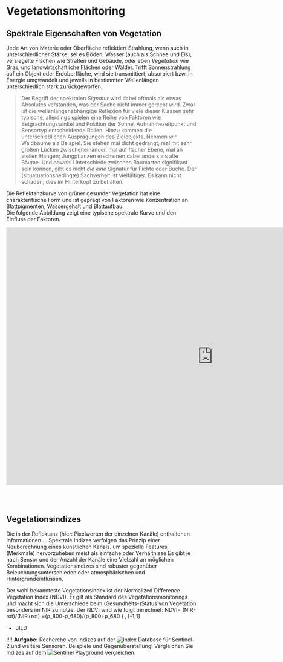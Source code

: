  # Vegetationsmonitoring

## Spektrale Eigenschaften von Vegetation

Jede Art von Materie oder Oberfläche reflektiert Strahlung, wenn auch in unterschiedlicher Stärke.
sei es Böden, Wasser (auch als Schnee und Eis), versiegelte Flächen wie Straßen und Gebäude, oder eben *Vegetation* wie Gras, und landwirtschaftliche Flächen oder Wälder.
Trifft Sonnenstrahlung auf ein Objekt oder Erdoberfläche, wird sie transmittiert, absorbiert bzw. in Energie umgwandelt und jeweils in bestimmten Wellenlängen unterschiedlich stark zurückgeworfen.

> Der Begriff der spektralen *Signatur* wird dabei oftmals als etwas Absolutes verstanden, was der Sache nicht immer gerecht wird. Zwar ist die wellenlängenabhängige Reflexion für viele dieser Klassen sehr typische, allerdings spielen eine Reihe von Faktoren wie Betgrachtungswinkel und Position der Sonne, Aufnahmezeitpunkt und Sensortyp entscheidende Rollen. Hinzu kommen die unterschiedlichen Ausprägungen des Zielobjekts.
Nehmen wir Waldbäume als Beispiel. Sie stehen mal dicht gedrängt, mal mit sehr großen Lücken zwischeneinander, mal auf flacher Ebene, mal an steilen Hängen; Jungpflanzen erscheinen dabei anders als alte Bäume. Und obwohl Unterschiede zwischen Baumarten signifikant sein können, gibt es nicht *die eine* Signatur für Fichte oder Buche. Der (situatuationsbedingte) Sachverhalt ist vielfältiger. Es kann nicht schaden, dies im Hinterkopf zu behalten.  

Die Reflektanzkurve von grüner gesunder Vegetation hat eine
charakteritische Form und ist geprägt von Faktoren wie Konzentration an Blattpigmenten, Wassergehalt und Blattaufbau.  
Die folgende Abbildung zeigt eine typische spektrale Kurve und den Einfluss der Faktoren.

<iframe src="https://h5p.org/h5p/embed/240206" width="1091" height="682" frameborder="0" allowfullscreen="allowfullscreen"></iframe><script src="https://h5p.org/sites/all/modules/h5p/library/js/h5p-resizer.js" charset="UTF-8"></script>

<br><br>

## Vegetationsindizes

Die in der Reflektanz (hier: Pixelwerten der einzelnen Kanäle) enthaltenen Informationen ...
Spektrale Indizes verfolgen das Prinzip einer Neuberechnung eines künstlichen Kanals.
um spezielle Features (Merkmale) hervorzuheben 
meist als einfache oder Verhältnisse
Es gibt je nach Sensor und der Anzahl der Kanäle eine Vielzahl an möglichen Kombinationen.
Vegetationsindizes sind robuster gegenüber Beleuchtungsunterschieden oder atmosphärischen und Hintergrundeinflüssen.

Der wohl bekannteste Vegetationsindex ist der Normalized Difference Vegetation Index (NDVI). Er gilt als Standard des Vegetationsmonitorings und macht sich die Unterschiede beim (Gesundheits-)Status von Vegetation besonders im NIR zu nutze.
Der NDVI wird wie folgt berechnet:
NDVI=  (NIR-rot)/(NIR+rot) =(ρ_800-ρ_680)/(ρ_800+ρ_680 )  ,  [-1;1]

- BILD


!!!! __Aufgabe:__ Recherche von Indizes auf der ![Index Database](https://www.indexdatabase.de/) für Sentinel-2 und weitere Sensoren.
Beispiele und Gegenüberstellung!
Vergleichen Sie Indizes auf dem ![Sentinel Playground](https://apps.sentinel-hub.com/sentinel-playground/?source=S2&lat=50.03619419013074&lng=8.040962219238281&zoom=13&preset=1_NATURAL_COL0R&layers=B02,B12,B08&maxcc=20&gain=1.0&gamma=1.0&time=2015-01-01|2018-05-17&atmFilter=&showDates=false) vergleichen.
